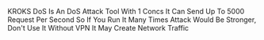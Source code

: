 KROKS DoS Is An DoS Attack Tool With 1 Concs It Can Send Up To 5000 Request Per Second So If You Run It Many Times Attack Would Be Stronger, Don't Use It Without VPN It May Create Network Traffic
